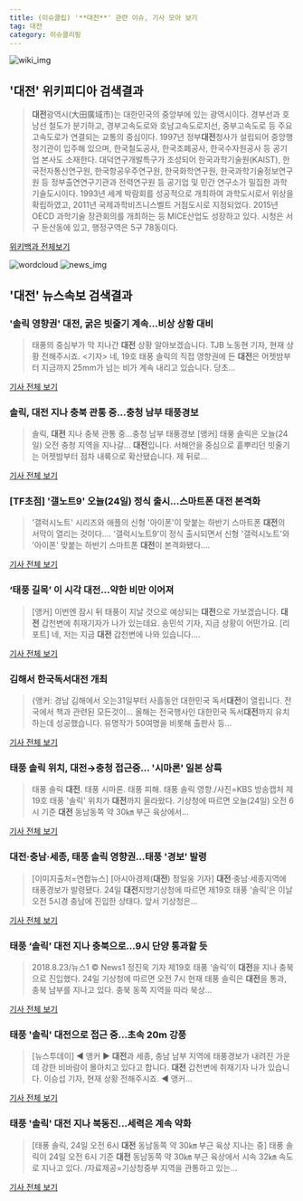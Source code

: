 ```yaml
---
title: (이슈클립) '**대전**' 관련 이슈, 기사 모아 보기
tag: 대전
category: 이슈클리핑
---
```

![wiki_img](https://user-images.githubusercontent.com/42597476/44503234-41136a80-a6d0-11e8-9071-6fc6418eafe4.png)
## **'**대전**'** 위키피디아 검색결과
>**대전**광역시(大田廣域市)는 대한민국의 중앙부에 있는 광역시이다. 경부선과 호남선 철도가 분기하고, 경부고속도로와 호남고속도로지선, 중부고속도로 등 주요 고속도로가 연결되는 교통의 중심이다. 1997년 정부**대전**청사가 설립되어 중앙행정기관이 입주해 있으며, 한국철도공사, 한국조폐공사, 한국수자원공사 등 공기업 본사도 소재한다. 대덕연구개발특구가 조성되어 한국과학기술원(KAIST), 한국전자통신연구원, 한국항공우주연구원, 한국화학연구원, 한국과학기술정보연구원 등 정부출연연구기관과 전력연구원 등 공기업 및 민간 연구소가 밀집한 과학기술도시이다. 1993년 세계 박람회를 성공적으로 개최하여 과학도시로서 위상을 확립하였고, 2011년 국제과학비즈니스벨트 거점도시로 지정되었다. 2015년 OECD 과학기술 장관회의를 개최하는 등 MICE산업도 성장하고 있다. 시청은 서구 둔산동에 있고, 행정구역은 5구 78동이다.

<a href="https://ko.wikipedia.org/wiki/대전" target="_blank">위키백과 전체보기</a>

![wordcloud](https://s3.ap-northeast-2.amazonaws.com/lyrics101-wordcloud/2018-08-24-1535065109.png)
![news_img](https://user-images.githubusercontent.com/42597476/44507050-1206f400-a6e4-11e8-8d98-7ffbfebb353f.png)
## **'**대전**'** 뉴스속보 검색결과
### '솔릭 영향권' **대전**, 굵은 빗줄기 계속…비상 상황 대비

>태풍의 중심부가 막 지나간 **대전** 상황 알아보겠습니다. TJB 노동현 기자, 현재 상황 전해주시죠. <기자> 네, 19호 태풍 솔릭의 직접 영향권에 든 **대전**은 어젯밤부터 지금까지 25mm가 넘는 비가 계속 내리고 있습니다. 당초...

<a href="https://news.sbs.co.kr/news/endPage.do?news_id=N1004903794&plink=ORI&cooper=NAVER" target="_blank">기사 전체 보기</a>

### 솔릭, **대전** 지나 충북 관통 중…충청 남부 태풍경보

>솔릭, **대전** 지나 충북 관통 중…충청 남부 태풍경보 [앵커] 태풍 솔릭은 오늘(24일) 오전 충청 지역을 지나갈... **대전**입니다. 서해안을 중심으로 흩뿌리던 빗줄기는 어젯밤부터 점차 내륙으로 확산됐습니다. 제 뒤로...

<a href="http://www.yonhapnewstv.co.kr/MYH20180824000300038/?did=1825m" target="_blank">기사 전체 보기</a>

### [TF초점] '갤노트9' 오늘(24일) 정식 출시…스마트폰 **대전** 본격화

>'갤럭시노트' 시리즈와 애플의 신형 '아이폰'이 맞붙는 하반기 스마트폰 **대전**의 서막이 열리는 것이다.... '갤럭시노트9'이 정식 출시되면서 신형 '갤럭시노트'와 '아이폰' 맞붙는 하반기 스마트폰 **대전**이 본격화됐다....

<a href="http://news.tf.co.kr/read/economy/1731490.htm" target="_blank">기사 전체 보기</a>

### ‘태풍 길목’ 이 시각 **대전**…약한 비만 이어져

>[앵커] 이번엔 잠시 뒤 태풍이 지날 것으로 예상되는 **대전**으로 가보겠습니다. **대전** 갑천변에 취재기자가 나가 있는데요. 송민석 기자, 지금 상황이 어떤가요. [리포트] 네, 저는 지금 **대전** 갑천변에 나와 있습니다....

<a href="http://news.kbs.co.kr/news/view.do?ncd=4028761&ref=A" target="_blank">기사 전체 보기</a>

### 김해서 한국독서**대전** 개최

>{앵커: 경남 김해에서 오는31일부터 사흘동안 대한민국 독서**대전**이 열립니다. 전국에서 책과 관련된 모든것이... 올해는 전국행사인 대한민국 독서**대전**까지 유치하는데 성공했습니다. 유명작가 50여명을 비롯해 출판사 등...

<a href="http://news.knn.co.kr/news/todaynews_read.asp?etime=2018082000039&userid=swj&newsgubun=society" target="_blank">기사 전체 보기</a>

### 태풍 솔릭 위치, **대전**→충청 접근중… '시마론' 일본 상륙

>태풍 솔릭 **대전**. 태풍 시마론. 태풍 피해. 태풍 솔릭 영향./사진=KBS 방송캡처 제19호 태풍 '솔릭' 위치가 **대전**까지 올라왔다. 기상청에 따르면 오늘(24일) 오전 6시 기준 **대전** 동남동쪽 약 30㎞ 부근 육상에서...

<a href="http://moneys.mt.co.kr/news/mwView.php?no=2018082407298053477" target="_blank">기사 전체 보기</a>

### **대전**·충남·세종, 태풍 솔릭 영향권…태풍 '경보' 발령

>[이미지출처=연합뉴스] [아시아경제(**대전**) 정일웅 기자] **대전**·충남·세종지역에 태풍경보가 발령됐다. 24일 **대전**지방기상청에 따르면 제19호 태풍 ‘솔릭’은 이날 오전 5시경 충남에 진입한 상태다. 앞서 기상청은...

<a href="http://view.asiae.co.kr/news/view.htm?idxno=2018082407322326693" target="_blank">기사 전체 보기</a>

### 태풍 ‘솔릭’ **대전** 지나 충북으로…9시 단양 통과할 듯

>2018.8.23/뉴스1 © News1 정진욱 기자 제19호 태풍 ‘솔릭’이 **대전**을 지나 충북으로 진입했다. 24일 기상청에 따르면 오전 7시 현재 태풍 솔릭은 **대전**을 통과, 충북 남부를 지나고 있다. 충북 동쪽 지역을 따라 북상...

<a href="http://news1.kr/articles/?3407033" target="_blank">기사 전체 보기</a>

### 태풍 '솔릭' **대전**으로 접근 중…초속 20m 강풍

>[뉴스투데이] ◀ 앵커 ▶ **대전**과 세종, 충남 남부 지역에 태풍경보가 내려진 가운데 강한 비바람이 몰아치고 있다고 합니다. **대전** 갑천변에 취재기자 나가 있습니다. 이승섭 기자, 현재 상황 전해주시죠. ◀ 앵커...

<a href="http://imnews.imbc.com/replay/2018/nwtoday/article/4779823_22669.html" target="_blank">기사 전체 보기</a>

### 태풍 '솔릭' **대전** 지나 북동진…세력은 계속 약화

>[태풍 솔릭, 24일 오전 6시 **대전** 동남동쪽 약 30㎞ 부근 육상 지나는 중] 태풍 솔릭이 24일 오전 6시 기준 **대전** 동남동쪽 약 30㎞ 부근 육상에서 시속 32㎞ 속도로 지나고 있다. /자료제공=기상청중부 지역을 관통하고 있는...

<a href="http://news.mt.co.kr/mtview.php?no=2018082407013339335" target="_blank">기사 전체 보기</a>


